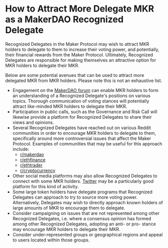 # How to Attract More Delegate MKR as a MakerDAO Recognized Delegate

Recognized Delegates in the Maker Protocol may wish to attract MKR holders to delegate to them to increase their voting power, and potentially, their financial rewards from the Maker Protocol. Ultimately, Recognized Delegates are responsible for making themselves an attractive option for MKR holders to delegate their MKR.

Below are some potential avenues that can be used to attract more delegated MKR from MKR holders. Please note this is not an exhaustive list.

* Engagement on the [MakerDAO forum](https://forum.makerdao.com/) can enable MKR holders to form an understanding of a Recognized Delegate's positions on various topics. Thorough communication of voting stances will potentially attract like-minded MKR holders to delegate their MKR.
* Participation in public calls, such as the Governance and Risk Call will likewise provide a platform for Recognized Delegates to share their views and opinions.
* Several Recognized Delegates have reached out on various Reddit communities in order to encourage MKR holders to delegate to them, specifically around more controversial issues that affect the Maker Protocol. Examples of communities that may be useful for this approach include:
    * [r/makerdao](https://www.reddit.com/r/MakerDAO/)
    * [r/ethfinance](https://www.reddit.com/r/ethfinance/)
    * [r/ethtrader](https://www.reddit.com/r/ethtrader/)
    * [r/cryptocurrency](https://www.reddit.com/r/cryptocurrency/)
* Other social media platforms may also allow Recognized Delegates to connect with some MKR holders. [Twitter](https://twitter.com/) may be a particularly good platform for this kind of activity.
* Some large token holders have delegate programs that Recognized Delegates can approach to try to source more voting power. Alternatively, Delegates may wish to directly approach known holders of large amounts of MKR to encourage them to delegate.
* Consider campaigning on issues that are not represented among other Recognized Delegates, i.e. where a consensus opinion has formed among other Recognized Delegates, adopting an anti- or pro- stance may encourage MKR holders to delegate their MKR.
* Consider under-represented groups or geographical regions and appeal to users located within those groups.

